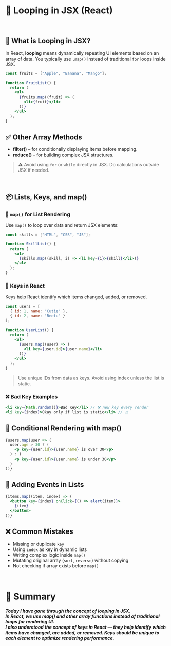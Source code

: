 # 🔁 Looping in JSX (React)
<br/>

## 🧠 What is Looping in JSX?

In React, **looping** means dynamically repeating UI elements based on an array of data. You typically use `.map()` instead of traditional `for` loops inside JSX.

```jsx
const fruits = ["Apple", "Banana", "Mango"];

function FruitList() {
  return (
    <ul>
      {fruits.map((fruit) => (
        <li>{fruit}</li>
      ))}
    </ul>
  );
}
```

## ✅ Other Array Methods

* **filter()** – for conditionally displaying items before mapping.
* **reduce()** – for building complex JSX structures.

> ⚠️ Avoid using `for` or `while` directly in JSX. Do calculations outside JSX if needed.

<br/>

## 📦 Lists, Keys, and map()

### 🔁 `map()` for List Rendering

Use `map()` to loop over data and return JSX elements:

```jsx
const skills = ["HTML", "CSS", "JS"];

function SkillList() {
  return (
    <ul>
      {skills.map((skill, i) => <li key={i}>{skill}</li>)}
    </ul>
  );
}
```

### 🔑 Keys in React

Keys help React identify which items changed, added, or removed.

```jsx
const users = [
  { id: 1, name: "Cutie" },
  { id: 2, name: "Reetu" }
];

function UserList() {
  return (
    <ul>
      {users.map((user) => (
        <li key={user.id}>{user.name}</li>
      ))}
    </ul>
  );
}
```

> Use unique IDs from data as keys. Avoid using index unless the list is static.

### ❌ Bad Key Examples

```jsx
<li key={Math.random()}>Bad Key</li> // ❌ new key every render
<li key={index}>Okay only if list is static</li> // ⚠️
```

## 🧠 Conditional Rendering with map()

```jsx
{users.map(user => (
  user.age > 30 ? (
    <p key={user.id}>{user.name} is over 30</p>
  ) : (
    <p key={user.id}>{user.name} is under 30</p>
  )
))}
```

## 🎯 Adding Events in Lists

```jsx
{items.map((item, index) => (
  <button key={index} onClick={() => alert(item)}>
    {item}
  </button>
))}
```

## ❌ Common Mistakes

* Missing or duplicate `key`
* Using `index` as key in dynamic lists
* Writing complex logic inside `map()`
* Mutating original array (`sort`, `reverse`) without copying
* Not checking if array exists before `map()`

<br/>

# 📌 Summary
***Today I have gone through the concept of **looping in JSX**.  
In React, we use **map()** and other **array functions** instead of traditional loops for rendering UI.  
I also understood the concept of **keys** in React — they help identify which items have changed, are added, or removed. Keys should be **unique** to each element to optimize rendering performance.***